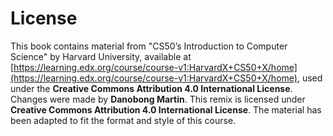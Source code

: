 # License

This book contains material from "CS50’s Introduction to Computer Science" by Harvard University, available at [https://learning.edx.org/course/course-v1:HarvardX+CS50+X/home](https://learning.edx.org/course/course-v1:HarvardX+CS50+X/home), used under the **Creative Commons Attribution 4.0 International License**. Changes were made by **Danobong Martin**. This remix is licensed under **Creative Commons Attribution 4.0 International License**.  The material has been adapted to fit the format and style of this course.